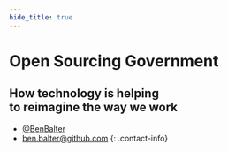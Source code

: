 ```yaml
---
hide_title: true
---
```


# Open Sourcing Government

## How technology is helping<br /> to reimagine the way we work

* [@BenBalter](http://twitter.com/benbalter)
* [ben.balter@github.com](ben.balter@github.com)
{: .contact-info}